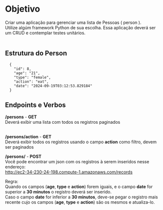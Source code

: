 # Objetivo

Criar uma aplicação para gerenciar uma lista de Pessoas ( person ).<br>
Utilize algúm framework Python de sua escolha. Essa aplicação deverá ser um CRUD e contemplar testes unitários.<br><br>

## Estrutura do Person ##
```
  {
    "id": 8,
    "age": "21",
    "type": "female",
    "action": "eat",
    "date": "2024-09-19T03:12:53.829184"
  }

```

## Endpoints e Verbos ##
**/persons** - **GET**<br>
Deverá exibir uma lista com todos os registros paginados<br><br>

**/persons/action** - **GET**<br>
Deverá exibir todos os registros usando o campo **action** como filtro, devem ser paginados

**/persons/** - **POST**<br>
Você pode encontrar um json com os registros à serem inseridos nesse endereço:<br>
http://ec2-34-230-24-198.compute-1.amazonaws.com/records

Regra:<br>
Quando os campos (**age**, **type** e **action**) forem iguais, e o campo **date** for superior a **30 minutos** o registro deverá ser inserido.<br>
Caso o campo **date** for inferior a **30 minutos**, deve-se pegar o registro mais recente cujo os campos (**age**, **type** e **action**) são os mesmos e atualiza-lo.




